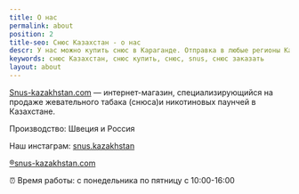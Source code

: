 ```yaml
---
title: О нас
permalink: about
position: 2
title-seo: Снюс Казахстан - о нас
descr: У нас можно купить снюс в Караганде. Отправка в любые регионы Казахстана
keywords: снюс Казахстан, снюс купить, снюс, snus, снюс заказать
layout: about
---
```


[Snus-kazakhstan.com](https://snus-kazakhstan.com) — интернет-магазин, специализирующийся на продаже жевательного табака (снюса)и никотиновых паунчей в Казахстане.

Производство: Швеция и Россия<br>

Наш инстаграм: <a href="//www.instagram.com/snus.kazakhstan/">snus.kazakhstan</a>

[&#174;snus-kazakhstan.com](https://snus-kazakhstan.com/)

&#9200; Время работы: с понедельника по пятницу с 10:00-16:00
